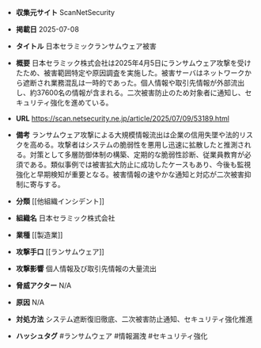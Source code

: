 - **収集元サイト**
ScanNetSecurity

- **掲載日**
2025-07-08

- **タイトル**
日本セラミックランサムウェア被害

- **概要**
日本セラミック株式会社は2025年4月5日にランサムウェア攻撃を受けたため、被害範囲特定や原因調査を実施した。被害サーバはネットワークから遮断され業務混乱は一時的であった。個人情報や取引先情報が外部流出し、約37600名の情報が含まれる。二次被害防止のため対象者に通知し、セキュリティ強化を進めている。

- **URL**
https://scan.netsecurity.ne.jp/article/2025/07/09/53189.html

- **備考**
ランサムウェア攻撃による大規模情報流出は企業の信用失墜や法的リスクを高める。攻撃者はシステムの脆弱性を悪用し迅速に拡散したと推測される。対策として多層防御体制の構築、定期的な脆弱性診断、従業員教育が必須である。類似事例では被害拡大防止に成功したケースもあり、今後も監視強化と早期検知が重要となる。被害情報の速やかな通知と対応が二次被害抑制に寄与する。

- **分類**
[[他組織インシデント]]

- **組織名**
日本セラミック株式会社

- **業種**
[[製造業]]

- **攻撃手口**
[[ランサムウェア]]

- **攻撃影響**
個人情報及び取引先情報の大量流出

- **脅威アクター**
N/A

- **原因**
N/A

- **対処方法**
システム遮断復旧徹底、二次被害防止通知、セキュリティ強化推進

- **ハッシュタグ**
#ランサムウェア #情報漏洩 #セキュリティ強化

